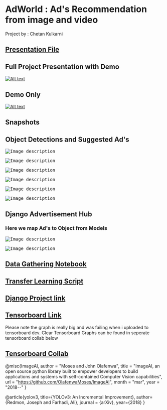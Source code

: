 # **AdWorld : Ad's Recommendation from image and video**
Project by : Chetan Kulkarni


## **[Presentation File ](https://www.slideshare.net/chettykulkarni/ad-world-234131641)**


## **Full Project Presentation with Demo**
[![Alt text](https://img.youtube.com/vi/rewYYVJp1y4/0.jpg)](https://www.youtube.com/watch?v=rewYYVJp1y4)


## **Demo Only**
[![Alt text](https://img.youtube.com/vi/yZdZ8TPNGhI/0.jpg)](https://www.youtube.com/watch?v=yZdZ8TPNGhI)

## **Snapshots**

## **Object Detections and Suggested Ad's**

<kbd>![Image description](https://github.com/chettkulkarni/deep_learning_project/blob/master/images/image1.png)</kbd>

<kbd>![Image description](https://github.com/chettkulkarni/deep_learning_project/blob/master/images/image2.png)</kbd>

<kbd>![Image description](https://github.com/chettkulkarni/deep_learning_project/blob/master/images/image3.png)</kbd>

<kbd>![Image description](https://github.com/chettkulkarni/deep_learning_project/blob/master/images/image4.png)</kbd>

<kbd>![Image description](https://github.com/chettkulkarni/deep_learning_project/blob/master/images/image5.png)</kbd>

<kbd>![Image description](https://github.com/chettkulkarni/deep_learning_project/blob/master/images/image6.png)</kbd>

## **Django Advertisement Hub**

### **Here we map Ad's to Object from Models**
<kbd>![Image description](https://github.com/chettkulkarni/deep_learning_project/blob/master/images/image7.png)</kbd>

<kbd>![Image description](https://github.com/chettkulkarni/deep_learning_project/blob/master/images/image8.png)</kbd>


## **[Data Gathering Notebook](https://github.com/chettkulkarni/deep_learning_project/blob/master/ImageDataDownload.ipynb)**

## **[Transfer Learning Script](https://tensorboard.dev/experiment/1AAYK37GSx2Epx1X7bHNRQ/)**

## **[Django Project link](https://github.com/chettkulkarni/deep_learning_project)**

## **[Tensorboard Link](https://tensorboard.dev/experiment/1AAYK37GSx2Epx1X7bHNRQ/#scalars&run=.)**
Please note the graph is really big and was failing when i uploaded to tensorboard dev. Clear Tensorboard Graphs can be found in seperate tensorboard collab below

## **[Tensorboard Collab](https://tensorboard.dev/experiment/1AAYK37GSx2Epx1X7bHNRQ/#scalars&run=.)**




@misc{ImageAI,
    author = "Moses and John Olafenwa",
    title  = "ImageAI, an open source python library built to empower developers to build applications and systems  with self-contained Computer Vision capabilities",
    url    = "https://github.com/OlafenwaMoses/ImageAI",
    month  = "mar",
    year   = "2018--"
}

@article{yolov3,
  title={YOLOv3: An Incremental Improvement},
  author={Redmon, Joseph and Farhadi, Ali},
  journal = {arXiv},
  year={2018}
}

